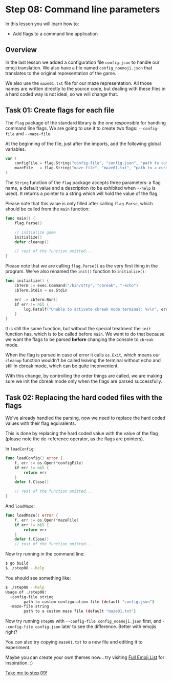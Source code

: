 # Step 08: Command line parameters

In this lesson you will learn how to:

- Add flags to a command line application

## Overview

In the last lesson we added a configuration file `config.json` to handle our emoji translation. We also have a file named `config_noemoji.json` that translates to the original representation of the game.

We also use the `maze01.txt` file for our maze representation. All those names are written directly to the source code, but dealing with these files in a hard coded way is not ideal, so we will change that.

## Task 01: Create flags for each file

The `flag` package of the standard library is the one responsible for handling command line flags. We are going to use it to create two flags: `--config-file` and `--maze-file`.

At the beginning of the file, just after the imports, add the following global variables.

```go
var (
    configFile = flag.String("config-file", "config.json", "path to custom configuration file")
    mazeFile   = flag.String("maze-file", "maze01.txt", "path to a custom maze file")
)
```

The `String` function of the `flag` package accepts three parameters: a flag name, a default value and a description (to be exhibited when `--help` is used). It returns a pointer to a string which will hold the value of the flag.

Please note that this value is only filled after calling `flag.Parse`, which should be called from the `main` function:

```go
func main() {
    flag.Parse()

    // initialize game
    initialize()
    defer cleanup()

    // rest of the function omitted...
}
```

Please note that we are calling `flag.Parse()` as the very first thing in the program. We've also renamed the `init()` function to `initialize()`:

```go
func initialize() {
    cbTerm := exec.Command("/bin/stty", "cbreak", "-echo")
    cbTerm.Stdin = os.Stdin

    err := cbTerm.Run()
    if err != nil {
        log.Fatalf("Unable to activate cbreak mode terminal: %v\n", err)
    }
}
```

It is still the same function, but without the special treatment the `init` function has, which is to be called before `main`. We want to do that because we want the flags to be parsed **before** changing the console to `cbreak` mode.

When the flag is parsed in case of error it calls `os.Exit`, which means our `cleanup` function wouldn't be called leaving the terminal without echo and still in cbreak mode, which can be quite inconvenient.

With this change, by controlling the order things are called, we are making sure we init the cbreak mode only when the flags are parsed successfully.

## Task 02: Replacing the hard coded files with the flags

We've already handled the parsing, now we need to replace the hard coded values with their flag equivalents. 

This is done by replacing the hard coded value with the value of the flag (please note the de-reference operator, as the flags are pointers).

In `loadConfig`:

```go
func loadConfig() error {
    f, err := os.Open(*configFile)
    if err != nil {
        return err
    }
    defer f.Close()

    // rest of the function omitted...
}
```

And `loadMaze`:

```go
func loadMaze() error {
    f, err := os.Open(*mazeFile)
    if err != nil {
        return err
    }
    defer f.Close()
    // rest of the function omitted...
```

Now try running in the command line:

```sh
$ go build
$ ./step08 --help
```

You should see something like:

```sh
$ ./step08 --help
Usage of ./step08:
  -config-file string
        path to custom configuration file (default "config.json")
  -maze-file string
        path to a custom maze file (default "maze01.txt")
```

Now try running `step08` with `--config-file config_noemoji.json` first, and `--config-file config.json` later to see the difference. Better with emojis right?

You can also try copying `maze01.txt` to a new file and editing it to experiment.

Maybe you can create your own themes now... try visiting [Full Emoji List](https://unicode.org/emoji/charts/full-emoji-list.html) for inspiration. :)

[Take me to step 09!](../step09/README.md)

